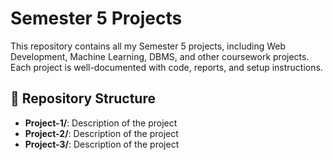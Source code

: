 # Semester 5 Projects  

This repository contains all my Semester 5 projects, including Web Development, Machine Learning, DBMS, and other coursework projects. Each project is well-documented with code, reports, and setup instructions.  

## 📂 Repository Structure  
- **Project-1/**: Description of the project  
- **Project-2/**: Description of the project  
- **Project-3/**: Description of the project  

